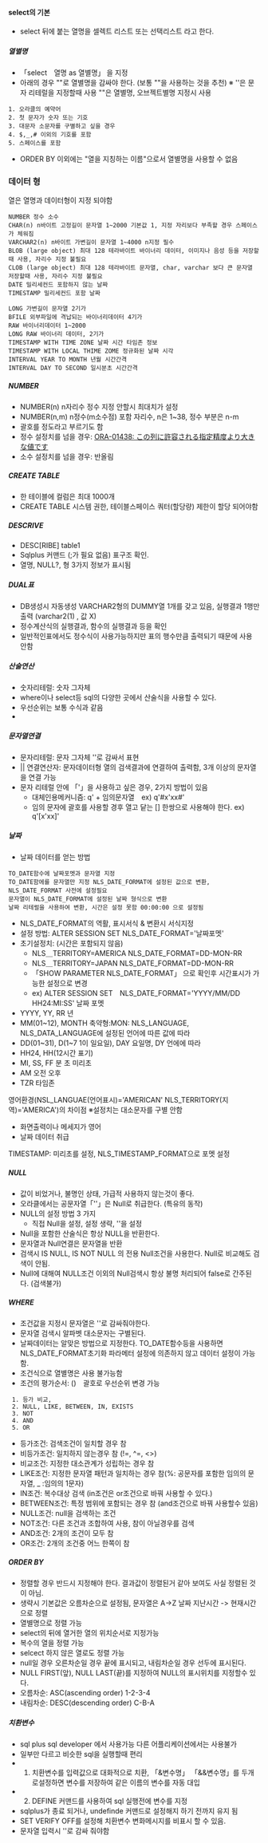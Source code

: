 #### select의 기본  
 - select 뒤에 붙는 열명을 셀렉트 리스트 또는 선택리스트 라고 한다.
##### 열별명
 - 「select　열명 as 열별명」 을 지정  
 - 아래의 경우 ""로 열별명을 감싸야 한다. (보통 ""을 사용하는 것을 추천)
 ※ ''은 문자 리테럴을 지정할때 사용 ""은 열별명, 오브젝트별명 지정시 사용
```
1. 오라클의 예약어
2. 첫 문자가 숫자 또는 기호
3. 대문자 소문자를 구별하고 싶을 경우
4. $,_,# 이외의 기호를 포함
5. 스페이스를 포함
```
 - ORDER BY 이외에는 "열을 지칭하는 이름"으로서 열별명을 사용할 수 없음 
 
 ### 데이터 형
 열은 열명과 데이터형이 지정 되야함 
 ```
 NUMBER 정수 소수
 CHAR(n) n바이트 고정길이 문자열 1~2000 기본값 1, 지정 자리보다 부족할 경우 스페이스가 체워짐
 VARCHAR2(n) n바이트 가변길이 문자열 1~4000 n지정 필수
 BLOB (large object) 최대 128 테라바이트 바이너리 데이터, 이미지나 음성 등을 저장할때 사용, 자리수 지정 불필요
 CLOB (large object) 최대 128 테라바이트 문자열, char, varchar 보다 큰 문자열 저장할때 사용, 자리수 지정 불필요
 DATE 밀리세컨드 포함하지 않는 날짜
 TIMESTAMP 밀리세컨드 포함 날짜
 
 LONG 가변길이 문자열 2기가
 BFILE 외부파일에 격납되는 바이너리데이터 4기가
 RAW 바이너리데이터 1~2000
 LONG RAW 바이너리 데이터, 2기가
 TIMESTAMP WITH TIME ZONE 날짜 시간 타임존 정보
 TIMESTAMP WITH LOCAL THIME ZOME 정규화된 날짜 시각
 INTERVAL YEAR TO MONTH 년월 시간간격
 INTERVAL DAY TO SECOND 일시분초 시간간격
 ```
##### NUMBER
 - NUMBER(n) n자리수 정수 지정 안할시 최대치가 설정 
 - NUMBER(n,m) n정수(m소수점) 포함 자리수, n은 1~38, 정수 부분은 n-m　
 - 괄호를 정도라고 부르기도 함
 - 정수 설정치를 넘을 경우: [ORA-01438: この列に許容される指定精度より大きな値です](https://oracle.programmer-reference.com/ora-01438/)
 - 소수 설정치를 넘을 경우: 반올림

##### CREATE TABLE
 - 한 테이블에 컬럼은 최대 1000개
 - CREATE TABLE 시스템 권한, 테이블스페이스 쿼터(할당량) 제한이 할당 되어야함

##### DESCRIVE
 - DESC[RIBE] table1
 - Sqlplus 커맨드 (;가 필요 없음) 표구조 확인.
 - 열명, NULL?, 형 3가지 정보가 표시됨

##### DUAL표
 - DB생성시 자동생성 VARCHAR2형의 DUMMY열 1개를 갖고 있음, 실행결과 1행만 출력 (varchar2(1) , 값 X)
 - 정수계산식의 실행결과, 함수의 실행결과 등을 확인
 - 일반적인표에서도 정수식이 사용가능하지만 표의 행수만큼 출력되기 때문에 사용 안함

##### 산술연산
 - 숫자리테럴: 숫자 그자체
 - where이나 select등 sql의 다양한 곳에서 산술식을 사용할 수 있다.
 - 우선순위는 보통 수식과 같음
 - 
##### 문자열연결
 - 문자리테럴: 문자 그자체 ''로 감싸서 표현
 - || 연결연산자: 문자데이터형 열의 검색결과에 연결하여 출력함, 3개 이상의 문자열을 연결 가능
 - 문자 리테럴 안에 「'」을 사용하고 싶은 경우, 2가지 방법이 있음
   -  대체인용메커니즘: q' + 임의문자열　ex) q'#x'xx#' 
   -  임의 문자에 괄호를 사용할 경후 열고 닽는 [] 한쌍으로 사용해야 한다. ex) q'[x'xx]' 
##### 날짜 
 - 날짜 데이터를 얻는 방법 
```
TO_DATE함수에 날짜포멧과 문자열 지정 
TO_DATE함에를 문자열만 지정 NLS_DATE_FORMAT에 설정된 값으로 변환, NLS_DATE_FORMAT 사전에 설정필요
문자열이 NLS_DATE_FORMAT에 설정된 날짜 형식으로 변환
날짜 리테럴을 사용하여 변환, 시간은 설정 못함 00:00:00 으로 설정됨
```
 - NLS_DATE_FORMAT의 역활, 표시서식 & 변환시 서식지정
 - 설정 방법: ALTER SESSION SET NLS_DATE_FORMAT='날짜포멧'
 - 초기설정치: (시간은 포함되지 않음)
   - NLS＿TERRITORY=AMERICA NLS_DATE_FORMAT=DD-MON-RR
   - NLS＿TERRITORY=JAPAN NLS_DATE_FORMAT=DD-MON-RR
   - 「SHOW PARAMETER NLS_DATE_FORMAT」 으로 확인후 시간표시가 가능한 설정으로 변경
   - ex) ALTER SESSION SET　NLS_DATE_FORMAT='YYYY/MM/DD HH24:MI:SS'
날짜 포멧
 - YYYY, YY, RR 년
 - MM(01~12), MONTH 축약형:MON: NLS_LANGUAGE, NLS_DATA_LANGUAGE에 설정된 언어에 따른 값에 따라
 - DD(01~31), D(1~7 1이 일요일), DAY 요일명, DY 언에에 따라 
 - HH24, HH(12시간 표기)
 - MI, SS, FF 분 초 미리초 
 - AM 오전 오후 
 - TZR 타임존 

영어환경(NSL_LANGUAE(언어표시)='AMERICAN' NLS_TERRITORY(지역)='AMERICA')의 차이점 ※설정치는 대소문자를 구별 안함  
 - 화면출력이나 메세지가 영어
 - 날짜 데이터 취급

TIMESTAMP: 미리초를 설정, NLS_TIMESTAMP_FORMAT으로 포멧 설정

##### NULL
 - 값이 비었거나, 불명인 상태, 가급적 사용하지 않는것이 좋다.
 - 오라클에서는 공문자열「''」은 Null로 취급한다. (특유의 동작)
 - NULL의 설정 방법 3 가지
   - 직접 Null을 설정, 설정 생략, ''을 설정 
 - Null을 포함한 산술식은 항상 NULL을 반환한다. 
 - 문자열과 Null연결은 문자열을 반환
 - 검색시 IS NULL, IS NOT NULL 의 전용 Null조건을 사용한다. Null로 비교해도 검색이 안됨.
 - Null에 대해여 NULL조건 이외의 Null검색시 항상 불명 처리되어 false로 간주된다. (검색불가)

##### WHERE 
 - 조건값을 지정시 문자열은 ''로 감싸줘야한다. 
 - 문자열 검색시 알파벳 대소문자는 구별된다.
 - 날짜데이터는 알맞은 방법으로 지정한다. TO_DATE함수등을 사용하면 NLS_DATE_FORMAT초기화 파라메터 설정에 의존하지 않고 데이터 설정이 가능함.
 - 조건식으로 열별명은 사용 불가능함 
 - 조건의 평가순서: ()　괄호로 우선순위 변경 가능
 ```
  1. 등가 비교, 
  2. NULL, LIKE, BETWEEN, IN, EXISTS 
  3. NOT
  4. AND
  5. OR
 ```  
  - 등가조건: 검색조건이 일치할 경우 참
  - 비등가조건: 일치하지 않는경우 참 (!=, ^=, <>)
  - 비교조건: 지정한 대소관계가 성립하는 경우 참
  - LIKE조건: 지정한 문자열 패턴과 일치하는 경우 참(%: 공문자를 포함한 임의의 문자열, _ :임의의 1문자)
  - IN조건: 복수대상 검색 (in조건은 or조건으로 바꿔 사용할 수 있다.)
  - BETWEEN조건: 특정 범위에 포함되는 경우 참 (and조건으로 바꿔 사용할수 있음)
  - NULL조건: null을 검색하는 조건
  - NOT조건: 다른 조건과 조합하여 사용, 참이 아닐경우를 검색
  - AND조건: 2개의 조건이 모두 참 
  - OR조건: 2개의 조건중 어느 한쪽이 참

##### ORDER BY
 - 정렬할 경우 반드시 지정해야 한다. 결과값이 정렬된거 같아 보여도 사실 정렬된 것이 아님.
 - 생략시 기본값은 오름차순으로 설정됨, 문자열은 A->Z 날짜 지난시간 -> 현재시간 으로 정렬
 - 열별명으로 정렬 가능
 - select의 뒤에 열거한 열의 위치순서로 지정가능 
 - 복수의 열을 정렬 가능
 - selcect 하지 않은 열로도 정렬 가능
 - null일 경우 오른차순일 경우 끝에 표시되고, 내림차순일 경우 선두에 표시된다.
 - NULL FIRST(앞), NULL LAST(끝)를 지정하여 NULL의 표시위치를 지정할수 있다.
 - 오름차순: ASC(ascending order) 1-2-3-4
 - 내림차순: DESC(descending order) C-B-A

##### 치환변수
 - sql plus sql developer 에서 사용가능 다른 어플리케이션에서는 사용불가
 - 일부만 다르고 비슷한 sql을 실행할때 편리
 - 1. 치환변수를 입력값으로 대화적으로 치환, 「&변수명」 「&&변수명」를 두개로설정하면 변수를 저장하여 같은 이름의 변수를 자동 대입
 - 2. DEFINE 커맨드를 사용하여 sql 실행전에 변수를 지정
 - sqlplus가 종료 되거나, undefinde 커맨드로 설정해지 하기 전까지 유지 됨
 - SET VERIFY OFF를 설정해 치환변수 변화메시지를 비표시 할 수 있음.
 - 문자열 입력시 ''로 감싸 줘야함


